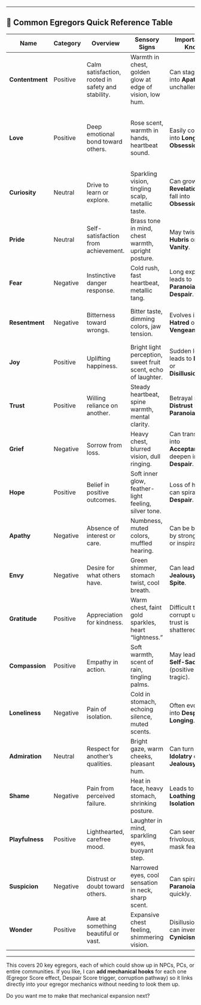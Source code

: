 
---

## 📜 **Common Egregors Quick Reference Table**

| Name            | Category | Overview                                           | Sensory Signs                                                 | Important to Know                                             | DM Tips                                                            |
| --------------- | -------- | -------------------------------------------------- | ------------------------------------------------------------- | ------------------------------------------------------------- | ------------------------------------------------------------------ |
| **Contentment** | Positive | Calm satisfaction, rooted in safety and stability. | Warmth in chest, golden glow at edge of vision, low hum.      | Can stagnate into **Apathy** if unchallenged.                 | Good for respite scenes; break for shock value.                    |
| **Love**        | Positive | Deep emotional bond toward others.                 | Rose scent, warmth in hands, heartbeat sound.                 | Easily corrupted into **Longing** or **Obsession**.           | Protective ward against some egregors; tempting corruption target. |
| **Curiosity**   | Neutral  | Drive to learn or explore.                         | Sparkling vision, tingling scalp, metallic taste.             | Can grow into **Revelation** or fall into **Obsession**.      | Pushes PCs toward lore or danger.                                  |
| **Pride**       | Neutral  | Self-satisfaction from achievement.                | Brass tone in mind, chest warmth, upright posture.            | May twist into **Hubris** or **Vanity**.                      | Use for rivalry or motivation.                                     |
| **Fear**        | Negative | Instinctive danger response.                       | Cold rush, fast heartbeat, metallic tang.                     | Long exposure leads to **Paranoia** or **Despair**.           | Foreshadow threats; amplify with Despair Score.                    |
| **Resentment**  | Negative | Bitterness toward wrongs.                          | Bitter taste, dimming colors, jaw tension.                    | Evolves into **Hatred** or **Vengeance**.                     | Fuel for revenge arcs or faction splits.                           |
| **Joy**         | Positive | Uplifting happiness.                               | Bright light perception, sweet fruit scent, echo of laughter. | Sudden loss leads to **Despair** or **Disillusionment**.      | Heightens contrast before dark events.                             |
| **Trust**       | Positive | Willing reliance on another.                       | Steady heartbeat, spine warmth, mental clarity.               | Betrayal spawns **Distrust** or **Paranoia**.                 | Strong NPC-PC bond tool; shatter for drama.                        |
| **Grief**       | Negative | Sorrow from loss.                                  | Heavy chest, blurred vision, dull ringing.                    | Can transform into **Acceptance** or deepen into **Despair**. | Deep emotional hook for players.                                   |
| **Hope**        | Positive | Belief in positive outcomes.                       | Soft inner glow, feather-light feeling, silver tone.          | Loss of hope can spiral to **Despair**.                       | Motivates PCs; target for nihilistic foes.                         |
| **Apathy**      | Negative | Absence of interest or care.                       | Numbness, muted colors, muffled hearing.                      | Can be broken by strong shock or inspiration.                 | Good to show societal decay.                                       |
| **Envy**        | Negative | Desire for what others have.                       | Green shimmer, stomach twist, cool breath.                    | Can lead to **Jealousy** or **Spite**.                        | Subtle antagonist motive.                                          |
| **Gratitude**   | Positive | Appreciation for kindness.                         | Warm chest, faint gold sparkles, heart “lightness.”           | Difficult to corrupt unless trust is shattered.               | Boosts morale or NPC loyalty.                                      |
| **Compassion**  | Positive | Empathy in action.                                 | Soft warmth, scent of rain, tingling palms.                   | May lead to **Self-Sacrifice** (positive or tragic).          | Great to seed healing or rescue arcs.                              |
| **Loneliness**  | Negative | Pain of isolation.                                 | Cold in stomach, echoing silence, muted scents.               | Often evolves into **Despair** or **Longing**.                | Good early hook for corruption plots.                              |
| **Admiration**  | Neutral  | Respect for another’s qualities.                   | Bright gaze, warm cheeks, pleasant hum.                       | Can turn to **Idolatry** or **Jealousy**.                     | Can bind NPCs to a leader or PC.                                   |
| **Shame**       | Negative | Pain from perceived failure.                       | Heat in face, heavy stomach, shrinking posture.               | Leads to **Self-Loathing** or **Isolation**.                  | Powerful in redemption arcs.                                       |
| **Playfulness** | Positive | Lighthearted, carefree mood.                       | Laughter in mind, sparkling eyes, buoyant step.               | Can seem frivolous; may mask fear.                            | Good to relieve tension before major events.                       |
| **Suspicion**   | Negative | Distrust or doubt toward others.                   | Narrowed eyes, cool sensation in neck, sharp scent.           | Can spiral into **Paranoia** quickly.                         | Great for mystery or political intrigue.                           |
| **Wonder**      | Positive | Awe at something beautiful or vast.                | Expansive chest feeling, shimmering vision.                   | Disillusionment can invert to **Cynicism**.                   | Ideal for introducing magical or ancient sites.                    |

---

This covers 20 key egregors, each of which could show up in NPCs, PCs, or entire communities.
If you like, I can **add mechanical hooks** for each one (Egregor Score effect, Despair Score trigger, corruption pathway) so it links directly into your egregor mechanics without needing to look them up.

Do you want me to make that mechanical expansion next?
